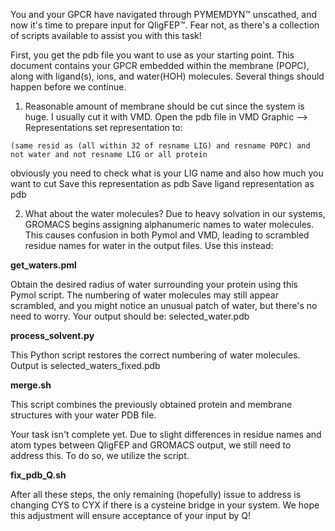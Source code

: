 
You and your GPCR have navigated through PYMEMDYN™ unscathed, and now it's time to prepare input for QligFEP™. Fear not, as there's a collection of scripts available to assist you with this task! 

First, you get the pdb file you want to use as your starting point. This document contains your GPCR embedded within the membrane (POPC), along with ligand(s), ions, and water(HOH) molecules. Several things should happen before we continue. 


1) Reasonable amount of membrane should be cut since the system is huge. I usually cut it with VMD. 
Open the pdb file in VMD
Graphic --> Representations
set representation to: 

```(same resid as (all within 32 of resname LIG) and resname POPC) and not water and not resname LIG or all protein ```

obviously you need to check what is your LIG name and also how much you want to cut
Save this representation as pdb
Save ligand representation as pdb


2) What about the water molecules? Due to heavy solvation in our systems, GROMACS begins assigning alphanumeric names to water molecules. This causes confusion in both Pymol and VMD, leading to scrambled residue names for water in the output files. Use this instead:

**get_waters.pml**

Obtain the desired radius of water surrounding your protein using this Pymol script. The numbering of water molecules may still appear scrambled, and you might notice an unusual patch of water, but there's no need to worry. 
Your output should be: selected_water.pdb

**process_solvent.py**

This Python script restores the correct numbering of water molecules. Output is selected_waters_fixed.pdb

**merge.sh**

This script combines the previously obtained protein and membrane structures with your water PDB file.

Your task isn't complete yet. Due to slight differences in residue names and atom types between QligFEP and GROMACS output, we still need to address this. To do so, we utilize the script. 

**fix_pdb_Q.sh**

After all these steps, the only remaining (hopefully) issue to address is changing CYS to CYX if there is a cysteine bridge in your system. We hope this adjustment will ensure acceptance of your input by Q!




